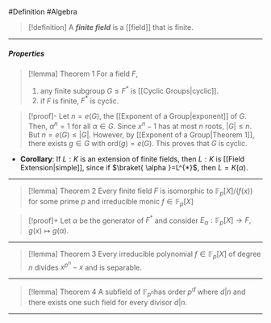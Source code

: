 #Definition #Algebra 
> [!definition]
> A ***finite field*** is a [[field]] that is finite.
---
##### Properties
> [!lemma] Theorem 1
> For a field $F$, 
> 1. any finite subgroup $G\leq F^{*}$ is [[Cyclic Groups|cyclic]].
> 2. if $F$ is finite, $F^{*}$ is cyclic.

> [!proof]-
> Let $n=e(G)$, the [[Exponent of a Group|exponent]] of $G$. Then, $\alpha^n=1$ for all $\alpha\in G$. Since $x^n-1$ has at most $n$ roots, $\left| G \right|\leq n$. But $n=e(G)\leq \left| G \right|$. However, by [[Exponent of a Group|Theorem 1]], there exists $g\in G$ with $\text{ord}(g)=e(G)$. This proves that $G$ is cyclic.
- **Corollary**: If $L:K$ is an extension of finite fields, then $L:K$ is [[Field Extension|simple]], since if $\braket{ \alpha  }=L^{*}$, then $L=K(\alpha)$.
---
> [!lemma] Theorem 2
> Every finite field $F$ is isomorphic to $\mathbb{F}_{p}[X] / (f(x))$ for some prime $p$ and irreducible monic $f\in \mathbb{F}_{p}[X]$

> [!proof]+
> Let $\alpha$ be the generator of $F^{*}$ and consider $E_{\alpha}:\mathbb{F}_{p}[X]\to F,g(x)\mapsto g(\alpha)$.
---
> [!lemma] Theorem 3
> Every irreducible polynomial $f\in \mathbb{F}_{p}[X]$ of degree $n$ divides $x^{p^n}-x$ and is separable.
---
> [!lemma] Theorem 4
> A subfield of $\mathbb{F}_{p^n}$has order $p^d$ where $d|n$ and there exists one such field for every divisor $d|n$.
---